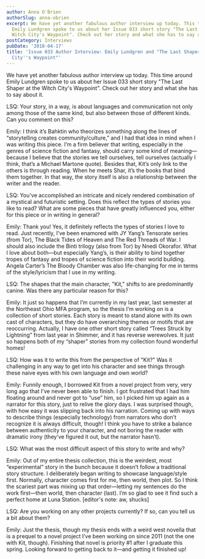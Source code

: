 ```yaml
---
author: Anna O'Brien
authorSlug: anna-obrien
excerpt: We have yet another fabulous author interview up today. This time around
  Emily Lundgren spoke to us about her Issue 033 short story "The Last Shaper at the
  Witch City's Waypoint". Check out her story and what she has to say about it...
postCategory: Interviews
pubDate: '2018-04-17'
title: 'Issue 033 Author Interview: Emily Lundgren and "The Last Shaper at the Witch
  City''s Waypoint"'
---
```

We have yet another fabulous author interview up today. This time around Emily Lundgren spoke to us about her Issue 033 short story "The Last Shaper at the Witch City's Waypoint". Check out her story and what she has to say about it.

LSQ: Your story, in a way, is about languages and communication not only among those of the same kind, but also between those of different kinds. Can you comment on this?

Emily: I think it’s Bahktin who theorizes something along the lines of “storytelling creates community/culture,” and I had that idea in mind when I was writing this piece. I’m a firm believer that writing, especially in the genres of science fiction and fantasy, should carry some kind of meaning—because I believe that the stories we tell ourselves, tell ourselves (actually I think, that’s a Michael Martone quote). Besides that, Kit’s only link to the others is through reading. When he meets Shar, it’s the books that bind them together. In that way, the story itself is also a relationship between the writer and the reader.

LSQ: You've accomplished an intricate and nicely rendered combination of a mystical and futuristic setting. Does this reflect the types of stories you like to read? What are some pieces that have greatly influenced you, either for this piece or in writing in general?

Emily: Thank you! Yes, it definitely reflects the types of stories I love to read. Just recently, I’ve been enamored with JY Yang’s Tensorate series (from Tor), The Black Tides of Heaven and The Red Threads of War. I should also include the Binti trilogy (also from Tor) by Nnedi Okorafor. What I love about both—but especially Yang’s, is their ability to bind together tropes of fantasy and tropes of science fiction into their world building. Angela Carter’s The Bloody Chamber was also life-changing for me in terms of the style/lyricism that I use in my writing.

LSQ: The shapes that the main character, "Kit," shifts to are predominantly canine. Was there any particular reason for this?

Emily: It just so happens that I’m currently in my last year, last semester at the Northeast Ohio MFA program, so the thesis I’m working on is a collection of short stories. Each story is meant to stand alone with its own cast of characters, but they do have overarching themes or motifs that are reoccurring. Actually, I have one other short story called “Trees Struck by Lightning” from last year in Shimmer, and it has reverse werewolves. It just so happens both of my “shaper” stories from my collection found wonderful homes!

LSQ: How was it to write this from the perspective of "Kit?" Was it challenging in any way to get into his character and see things through these naive eyes with his own language and own world?

Emily: Funnily enough, I borrowed Kit from a novel project from very, very long ago that I’ve never been able to finish. I got frustrated that I had him floating around and never got to “use” him, so I picked him up again as a narrator for this story, just to relive the glory days. I was surprised though, with how easy it was slipping back into his narration. Coming up with ways to describe things (especially technology) from narrators who don’t recognize it is always difficult, though! I think you have to strike a balance between authenticity to your character, and not boring the reader with dramatic irony (they’ve figured it out, but the narrator hasn’t).

LSQ: What was the most difficult aspect of this story to write and why?

Emily: Out of my entire thesis collection, this is the weirdest, most “experimental” story in the bunch because it doesn’t follow a traditional story structure. I deliberately began writing to showcase language/style first. Normally, character comes first for me, then world, then plot. So I think the scariest part was mixing up that order—letting my sentences do the work first—then world, then character (last). I’m so glad to see it find such a perfect home at Luna Station. [editor's note: aw, shucks]

LSQ: Are you working on any other projects currently? If so, can you tell us a bit about them?

Emily: Just the thesis, though my thesis ends with a weird west novella that is a prequel to a novel project I’ve been working on since 2011 (not the one with Kit, though). Finishing that novel is priority #1 after I graduate this spring. Looking forward to getting back to it—and getting it finished up!